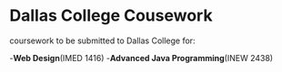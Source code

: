 # Dallas College Cousework
coursework to be submitted to Dallas College for:

-**Web Design**(IMED 1416)
-**Advanced Java Programming**(INEW 2438)
